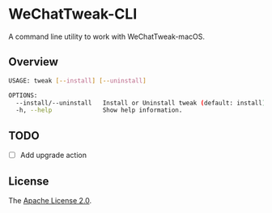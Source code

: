 # WeChatTweak-CLI

A command line utility to work with WeChatTweak-macOS.

## Overview

```bash
USAGE: tweak [--install] [--uninstall]

OPTIONS:
  --install/--uninstall   Install or Uninstall tweak (default: install)
  -h, --help              Show help information.
```

## TODO

- [ ] Add upgrade action

## License

The [Apache License 2.0](LICENSE).
